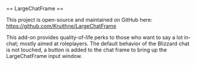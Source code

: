 == LargeChatFrame ==

This project is open-source and maintained on GitHub here: https://github.com/Kruithne/LargeChatFrame

This add-on provides quality-of-life perks to those who want to say a lot in-chat; mostly aimed at roleplayers. The default behavior of the Blizzard chat is not touched, a button is added to the chat frame to bring up the LargeChatFrame input window.